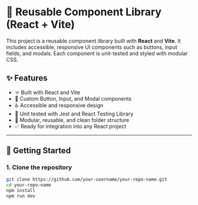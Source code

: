 # 🧩 Reusable Component Library (React + Vite)

This project is a reusable component library built with **React** and **Vite**. It includes accessible, responsive UI components such as buttons, input fields, and modals. Each component is unit-tested and styled with modular CSS.

## ✨ Features

- ⚛️ Built with React and Vite
- 🎨 Custom Button, Input, and Modal components
- ♿ Accessible and responsive design
- 🧪 Unit tested with Jest and React Testing Library
- 📁 Modular, reusable, and clean folder structure
- ✅ Ready for integration into any React project

---

## 🚀 Getting Started

### 1. Clone the repository
```bash
git clone https://github.com/your-username/your-repo-name.git
cd your-repo-name
npm install
npm run dev

